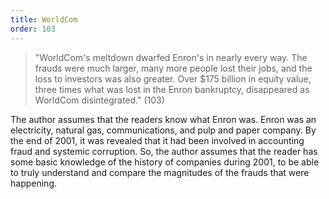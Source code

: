 ```yaml
---
title: WorldCom
order: 103
---
```


> "WorldCom's meltdown dwarfed Enron's in nearly every way. The frauds were much larger, many more people lost their jobs, and the loss to investors was also greater. Over $175 billion in equity value, three times what was lost in the Enron bankruptcy, disappeared as WorldCom disintegrated." (103)

The author assumes that the readers know what Enron was. Enron was an electricity, natural gas, communications, and pulp and paper company. By the end of 2001, it was revealed that it had been involved in accounting fraud and systemic corruption. So, the author assumes that the reader has some basic knowledge of the history of companies during 2001, to be able to truly understand and compare the magnitudes of the frauds that were happening.
